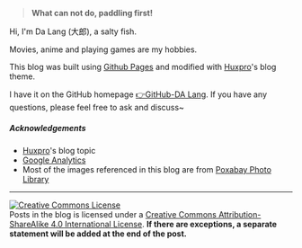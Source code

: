 > **What can not do, paddling first!** 

Hi, I'm Da Lang (大郎), a salty fish.

Movies, anime and playing games are my hobbies.

This blog was built using [Github Pages](https://pages.github.com/) and modified with [Huxpro](https://github.com/Huxpro/huxpro.github.io)'s blog theme.

I have it on the GitHub homepage [👉GitHub-DA Lang](https://github.com/dalangblog). If you have any questions, please feel free to ask and discuss~

##### Acknowledgements

- [Huxpro](https://github.com/Huxpro/huxpro.github.io)'s blog topic
- [Google Analytics](https://analytics.google.com/analytics)
- Most of the images referenced in this blog are from [Poxabay Photo Library](https://pixabay.com/zh/)

---

<a rel="license" href="http://creativecommons.org/licenses/by-sa/4.0/">
  <img alt="Creative Commons License" style="display:inline;margin:0" src="https://i.creativecommons.org/l/by-sa/4.0/88x31.png" /></a>
<br />Posts in the blog is licensed under a
<a rel="license" href="http://creativecommons.org/licenses/by-sa/4.0/">Creative Commons Attribution-ShareAlike 4.0 International License</a>. 
<strong>If there are exceptions, a separate statement will be added at the end of the post.</strong>
